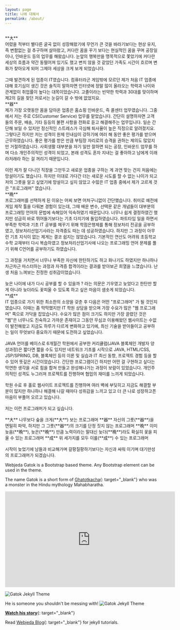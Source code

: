 ```yaml
---
layout: page
title: 나에 대해서
permalink: /about/
---
```

<div class="mt50"></div>

<br>
**大**<br>
어렸을 적부터 별다른 굴곡 없이 성장해왔기에
무언가 큰 것을 바라기보다는 현상 유지, 즉 변함없는 걸 추구하며 살아왔고,
커다란 꿈을 꾸기 보다는 현실적인 꿈을 꾸며 공장일이나, 인바운드 등의 업무를 해왔습니다.
눈앞의 행복만을 맹목적으로 쫓았기에 커다란 세상의 흐름과 약간 동떨어져 있기도 했고
변치 않을 것 같았던 가족도 시간이 흐르며 변화가 찾아오게 되어 그제야 세상을 크게 보게 되었습니다.
<br>
<br>
그때 발견하게 된 업종이 IT였습니다.
컴퓨터라곤 게임밖에 모르던 제가 처음 IT 업종에 대해 호기심이 생긴 것은
솔직히 말하자면 인터넷에 정말 많이 올라오는 학력과 나이와 관계없이 취업률이 높다는 대목이었습니다.
고졸이라는 빈약한 학력과 30대를 맞이하며 제2의 길을 찾던 저로서는 눈길이 갈 수 밖에 없었지요.

<br>
**器**<br>
제가 가장 오랫동안 몸을 담아온 업종은 홈쇼핑 인바운드, 즉 콜센터 업무였습니다.
그중에서 저는 주로 CS(Customer Service) 업무를 맡았습니다.
간단히 설명하자면 고객들의 주문, 배송, 기타 등등의 불편 사항을 전화로 듣고 해결해주는 업무입니다.
일순 간단해 보일 수 있지만 정신적인 스트레스가 극심해 퇴사율이 높은 직정으로 알려졌지요.
그렇다곤 하지만 저는 성격이 원체 인내심이 강하기에 여러 해 동안 좋은 평가를 받으며 근무하였습니다.
좋은 평가를 받은 만큼 부팀장 자리로의 승격을 권하는 제의도 많았지만 거절하였습니다.
사회생활 대부분을 자기 일만 잘하면 되는 공장, 인바운드 업무를 하며 다소 개인주의적인 성격이 되었고, 
본래 성격도 혼자 지내는 걸 좋아하고 남에게 이래라저래라 하는 걸 꺼리기 때문입니다.
<br>
<br>
이런 제가 잘 다니던 직장을 그만두고 새로운 업종을 구하는 게 과연 맞는 건지 처음에는 망설이기도 했습니다.
하지만 이대로 가다간 더는 새로운 시도를 할 수 없는 나이가 되고 저의 그릇을 알고 싶었기에 망설이고 싶지 않았고
수많은 IT 업종 중에서 제가 고르게 것은 "프로그래머" 였습니다.



<br>
**晩**<br>
프로그래머를 선택하게 된 이유는 어찌 보면 어처구니없이 간단했습니다.
취미로 예전에 게임 제작 툴을 다뤄본 경험이 있는데,
그때 배운 변수, 선택문 같은 개념들이 대부분의 프로그래밍 언어의 문법에 속해있어 익숙하였기 때문입니다.
너무나 쉽게 결정하였긴 했지만 성급히 바로 뛰어들기보다는 기초 다지기에 돌입하였습니다.
파트타임 일을 하면서 부족한 학력과 기초 IT 공부를 메꾸기 위해 학점은행제를 통해 정보처리 전공을 공부하였고,
정보처리산업기사라는 자격증도 따는 데 성공하였습니다.
하지만 그 과정이 아무런 기초 지식이 없는 제게는 결코 쉽지는 않았습니다.
기본적인 연산도 어려워 초등학교 수학 교재부터 다시 복습하였고 정보처리산업기사에 나오는 프로그래밍 언어 문제를 풀기 위해
C언어를 공부하기도 하였습니다.
<br>
<br>
그 과정을 거치면서 너무나 부족한 자신에 한탄하기도 하고 화나기도 하였지만
하나하나 차근차근 마스터하는 과정과 자격증 합격이라는 결과를 받아보곤 희열을 느꼈습니다.
난생 처음 느껴보는 진정한 성취감이었습니다.
<br>
<br>
늦은 나이에 내가 다시 공부를 할 수 있을까 ? 라는 의문은 기우였고
늦었다고 한탄만 할 게 아니라 늦더라도 꽃피울 수 있도록 하고 싶은 마음이 샘솟게 되었습니다.

<br>
**成**<br>
IT 업종으로 가기 위한 최소한의 소양을 갖춘 후 다음은 어떤 "프로그래머" 가 될 것인지였습니다.
이때는 좀 막막했지만 IT 학원 상담을 받으며 가장 수요가 많은 "웹 프로그래머" 쪽으로 가닥을 잡았습니다.
수요가 많은 점이 크기도 하지만 가장 끌렸던 것은 "웹"은 너무나도 친숙하고 가까운 존재이고
그동안 무심코 이용해왔던 웹사이트는 수없이 발전해왔고 지금도 하루가 다르게 변화하고 있기에,
최신 기술을 받아들이고 공부하는 일이 무엇보다 중요하기 때문에 도전하고 싶었습니다.
<br>
<br>
JAVA 언어를 베이스로 6개월간 학원에서 공부한 커리큘럼(JAVA 블록체인 개발자 양성과정)은 짧다면 짧을 수도 있지만 
네트워크 기초를 시작으로 JAVA, HTML/CSS, JSP/SPRING, DB, 블록체인 등의 이론 및 실습과
IT 최신 동향, 프로젝트 경험 등을 할 수 있어 뜻깊은 시간이었습니다.
간단한 프로그램이긴 하지만 어떤 걸 구현하고 싶다는 막연한 생각을 서로 힘을 합쳐 만들고 완성해나가는 과정이 보람이 있었습니다.
개인주의적인 성격도 누그러져 프로젝트를 진행하며 협업의 재미를 느끼게 되었습니다.
<br>
<br>
학원 수료 후 홀로 웹사이트 프로젝트를 진행하며 여러 벽에 부딪히고 지금도 해결할 부분이 많지만
하나하나 해결해 나갈 때마다 성취감을 느끼고 있고 더 큰 나로 성장하고픈 마음이 부풀어 오르고 있습니다.
<br>
<br>
저는 이런 프로그래머가 되고 싶습니다.
<br>
<br>
**大** 나무보다 숲을 크게(**大**) 보는 프로그래머
**器** 자신의 그릇(**器**)을 면밀히 파악, 하지만 그 그릇(**器**)의 크기를 단정 짓지 않는 프로그래머
**晩** 이미 늦음(**晩**), 늦은(**晩**) 만큼 노력이라는 말대신 늦더(**晩**)라도 확실히 꽃을 피울 수 있는 프로그래머 
**成** 위 세가지를 모두 이룰(**成**) 수 있는 프로그래머
<br>
<br>
시작이 늦었기에 남들과 비교해가며 갈팡질팡하기보다는 자신과 싸워 이기며 대기만성의 프로그래머가 되겠습니다.

Webjeda Gatok is a Bootstrap based theme. Any Bootstrap element can be used in the theme.

The name Gatok is a short form of [Ghatotkacha](https://en.wikipedia.org/wiki/Ghatotkacha){: target="_blank"} who was a monster in the Hindu mythology Mahabharatha.

<iframe width="560" height="315" src="https://www.youtube.com/embed/8vL_nWjFTPk" frameborder="0" allowfullscreen></iframe>


![Gatok Jekyll Theme]({{site.baseurl}}/images/다운로드.png)

He is someone you shouldn't be messing with!
![Gatok Jekyll Theme]({{site.baseurl}}/images/gatok-2.jpg)


[**Watch his story**](https://www.youtube.com/watch?v=6gYv6S1dCqs){: target="_blank"}


Read [Webjeda Blog](http://blog.webjeda.com){: target="_blank"} for jekyll tutorials. 
